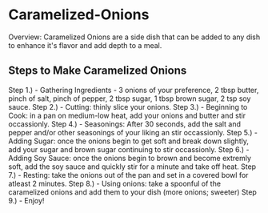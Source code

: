 # Caramelized-Onions
  Overview: Caramelized Onions are a side dish that can be added to any dish to enhance it's flavor and add depth to a meal.

## Steps to Make Caramelized Onions

  Step 1.) 
    - Gathering Ingredients - 3 onions of your preference, 2 tbsp butter, pinch of salt, pinch of pepper, 2 tbsp sugar, 1 tbsp brown sugar, 2 tsp soy sauce.
  Step 2.)
    - Cutting: thinly slice your onions.
  Step 3.) 
    - Beginning to Cook: in a pan on medium-low heat, add your onions and butter and stir occassionly.
  Step 4.)
    - Seasonings: After 30 seconds, add the salt and pepper and/or other seasonings of your liking an stir occassionly.
  Step 5.) 
    - Adding Sugar: once the onions begin to get soft and break down slightly, add your sugar and brown sugar continuing to stir occassionly.
  Step 6.) 
    - Adding Soy Sauce: once the onions begin to brown and become extremly soft, add the soy sauce and quickly stir for a minute and take off heat.
  Step 7.) 
    - Resting: take the onions out of the pan and set in a covered bowl for atleast 2 minutes.
  Step 8.) 
    - Using onions: take a spoonful of the caramelized onions and add them to your dish (more onions; sweeter)
  Step 9.) 
    - Enjoy!
